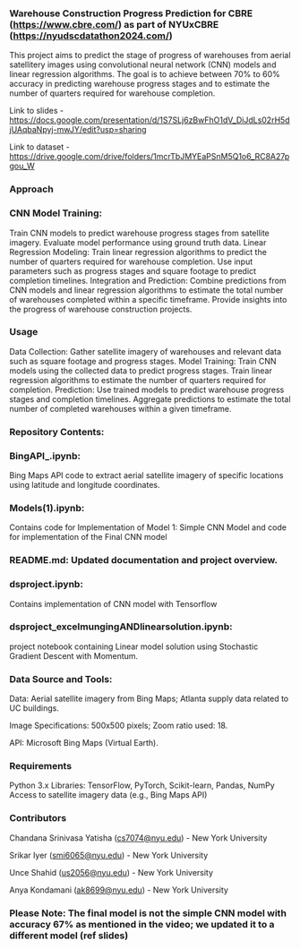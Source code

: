 ### Warehouse Construction Progress Prediction for CBRE (https://www.cbre.com/) as part of NYUxCBRE (https://nyudscdatathon2024.com/)
This project aims to predict the stage of progress of warehouses from aerial satellitery images using convolutional neural network (CNN) models and linear regression algorithms. The goal is to achieve between 70% to 60% accuracy in predicting warehouse progress stages and to estimate the number of quarters required for warehouse completion.

Link to slides - https://docs.google.com/presentation/d/1S7SLj6zBwFhO1dV_DiJdLs02rH5djUAqbaNpyj-mwJY/edit?usp=sharing

Link to dataset - https://drive.google.com/drive/folders/1mcrTbJMYEaPSnM5Q1o6_RC8A27pgou_W

### Approach
### CNN Model Training:
Train CNN models to predict warehouse progress stages from satellite imagery.
Evaluate model performance using ground truth data.
Linear Regression Modeling:
Train linear regression algorithms to predict the number of quarters required for warehouse completion.
Use input parameters such as progress stages and square footage to predict completion timelines.
Integration and Prediction:
Combine predictions from CNN models and linear regression algorithms to estimate the total number of warehouses completed within a specific timeframe.
Provide insights into the progress of warehouse construction projects.

### Usage
Data Collection:
Gather satellite imagery of warehouses and relevant data such as square footage and progress stages.
Model Training:
Train CNN models using the collected data to predict progress stages.
Train linear regression algorithms to estimate the number of quarters required for completion.
Prediction:
Use trained models to predict warehouse progress stages and completion timelines.
Aggregate predictions to estimate the total number of completed warehouses within a given timeframe.

### Repository Contents:

### BingAPI_.ipynb: 

Bing Maps API code to extract aerial satellite imagery of specific locations using latitude and longitude coordinates.
### Models(1).ipynb:
Contains code for Implementation of Model 1: Simple CNN Model
and 
code for implementation of the Final CNN model

### README.md: Updated documentation and project overview.

### dsproject.ipynb: 

Contains implementation of CNN model with Tensorflow
### dsproject_excelmungingANDlinearsolution.ipynb: 

project notebook containing Linear model solution using Stochastic Gradient Descent with Momentum.

### Data Source and Tools:

Data: Aerial satellite imagery from Bing Maps; Atlanta supply data related to UC buildings.

Image Specifications: 500x500 pixels; Zoom ratio used: 18.

API: Microsoft Bing Maps (Virtual Earth).

### Requirements
Python 3.x
Libraries: TensorFlow, PyTorch, Scikit-learn, Pandas, NumPy
Access to satellite imagery data (e.g., Bing Maps API)

### Contributors
Chandana Srinivasa Yatisha (cs7074@nyu.edu) - New York University

Srikar Iyer (smi6065@nyu.edu) - New York University

Unce Shahid (us2056@nyu.edu) - New York University

Anya Kondamani (ak8699@nyu.edu) - New York University

### Please Note: The final model is not the simple CNN model with accuracy 67% as mentioned in the video; we updated it to a different model (ref slides) 
